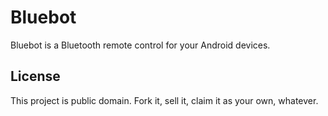 # Bluebot

Bluebot is a Bluetooth remote control for your Android devices.

## License

This project is public domain. Fork it, sell it, claim it as your own, whatever.

